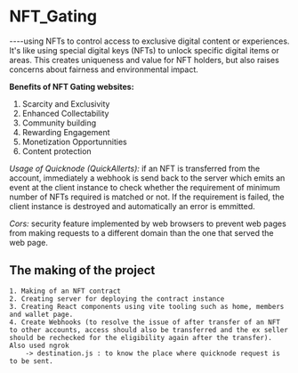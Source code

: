 # NFT_Gating
----using NFTs to control access to exclusive digital content or experiences. It's like using special digital keys (NFTs) to unlock specific digital items or areas. This creates uniqueness and value for NFT holders, but also raises concerns about fairness and environmental impact.

**Benefits of NFT Gating websites:**
1. Scarcity and Exclusivity
2. Enhanced Collectability
3. Community building
4. Rewarding Engagement 
5. Monetization Opportunnities
6. Content protection


_Usage of Quicknode (QuickAllerts):_ if an NFT is transferred from the account, immediately a webhook is send back to the server which emits an event at the client instance to check whether the requirement of minimum number of NFTs required is matched or not. If the requirement is failed, the client instance is destroyed and automatically an error is emmitted.  

_Cors:_ security feature implemented by web browsers to prevent web pages from making requests to a different domain than the one that served the web page.

## The making of the project
    1. Making of an NFT contract
    2. Creating server for deploying the contract instance
    3. Creating React components using vite tooling such as home, members and wallet page.
    4. Create Webhooks (to resolve the issue of after transfer of an NFT to other accounts, access should also be transferred and the ex seller should be rechecked for the eligibility again after the transfer). Also used ngrok
        -> destination.js : to know the place where quicknode request is to be sent. 